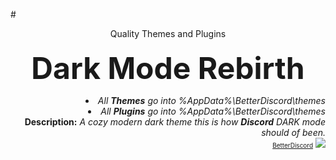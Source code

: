 #<DIV ALIGN=CENTER>Quality Themes and Plugins</div><br><div align=right>
<font size="25"><b><DIV ALIGN=CENTER>Dark Mode Rebirth</div></b></font>
<li><i>All <b>Themes</b> go into %AppData%\BetterDiscord\themes</i>
<li><i>All <b>Plugins</b> go into %AppData%\BetterDiscord\themes</i><br>
<b>Description:</b><i> A cozy modern dark theme this is how <b>Discord</b> DARK mode should of been.</i><br><div align=right> <font size="1"><a href="http://betterdiscord.net/">BetterDiscord</a></font>
<img src="https://gyazo.com/b33a232178e97e5f5ab567e06cf315de.png"></img>
